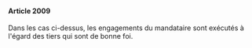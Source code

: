 #### Article 2009

Dans les cas ci-dessus, les engagements du mandataire sont exécutés à l'égard des tiers qui sont de bonne foi.

